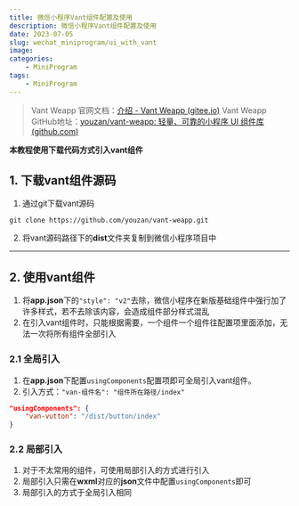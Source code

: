 ```yaml
---
title: 微信小程序Vant组件配置及使用
description: 微信小程序Vant组件配置及使用
date: 2023-07-05
slug: wechat_miniprogram/ui_with_vant
image: 
categories:
    - MiniProgram
tags:
    - MiniProgram
---
```


> Vant Weapp 官网文档：[介绍 - Vant Weapp (gitee.io)](https://vant-contrib.gitee.io/vant-weapp/#/home)
Vant Weapp GitHub地址：[youzan/vant-weapp: 轻量、可靠的小程序 UI 组件库 (github.com)](https://github.com/youzan/vant-weapp)


**本教程使用下载代码方式引入vant组件**
## 1. 下载vant组件源码

1.  通过git下载vant源码  
```git
git clone https://github.com/youzan/vant-weapp.git
```

2.  将vant源码路径下的**dist**文件夹复制到微信小程序项目中 

---

## 2. 使用vant组件

1. 将**app.json**下的`"style": "v2"`去除，微信小程序在新版基础组件中强行加了许多样式，若不去除该内容，会造成组件部分样式混乱
2. 在引入vant组件时，只能根据需要，一个组件一个组件往配置项里面添加，无法一次将所有组件全部引入

### 2.1 全局引入

1. 在**app.json**下配置`usingComponents`配置项即可全局引入vant组件。
2. 引入方式：`"van-组件名": "组件所在路径/index"`

```json
"usingComponents": {
    "van-vutton": "/dist/button/index"
}
```


### 2.2 局部引入

1. 对于不太常用的组件，可使用局部引入的方式进行引入
2. 局部引入只需在**wxml**对应的**json**文件中配置`usingComponents`即可
3. 局部引入的方式于全局引入相同
